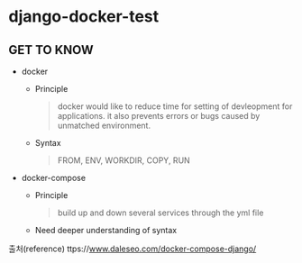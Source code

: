 # django-docker-test  

## GET TO KNOW  
* docker  
  - Principle
    > docker would like to reduce time for setting of devleopment for applications.
      it also prevents errors or bugs caused by unmatched environment.
  - Syntax
    > FROM, ENV, WORKDIR, COPY, RUN
    
* docker-compose  
  - Principle
    > build up and down several services through the yml file 
  - Need deeper understanding of syntax
  
  
  
출처(reference) ttps://www.daleseo.com/docker-compose-django/
